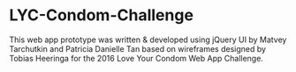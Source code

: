 # LYC-Condom-Challenge

This web app prototype was written & developed using jQuery UI by Matvey Tarchutkin and Patricia Danielle Tan based on wireframes designed by Tobias Heeringa for the 2016 Love Your Condom Web App Challenge.